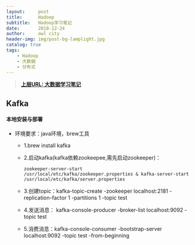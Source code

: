 ```yaml
---
layout:     post
title:      Hadoop
subtitle:   Hadoop学习笔记
date:       2018-12-24
author:     owl city
header-img: img/post-bg-lamplight.jpg
catalog: true
tags:
    - Hadoop
    - 大数据
    - 分布式
---
```


> **[上层URL: 大数据学习笔记](http://owlcity.top/2019/01/01/TopBigData-BigDataLearning/)**

## Kafka
#### 本地安装与部署
- 环境要求：java环境，brew工具
    - 1.brew install kafka
    - 2.启动kafka(kafka依赖zookeepee,需先启动zookeeper)：
        ```shell
        zookeeper-server-start /usr/local/etc/kafka/zookeeper.properties & kafka-server-start /usr/local/etc/kafka/server.properties
        ```

    - 3.创建topic：kafka-topic-create -zookeeper localhost:2181 -replication-factor 1 -partitions 1 -topic test
    - 4.发送消息： kafka-console-producer -broker-list localhost:9092 -topic test
    - 5.消费消息：kafka-console-consumer -bootstrap-server localhost:9092 -topic test -from-beginning
